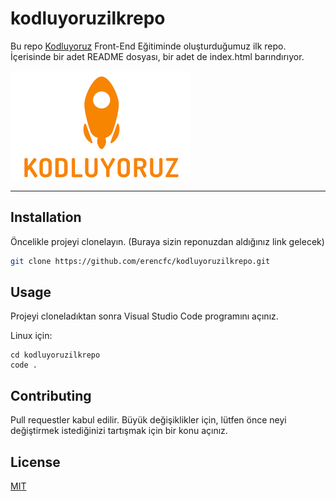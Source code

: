 # kodluyoruzilkrepo
Bu repo [Kodluyoruz](https://www.kodluyoruz.org) Front-End Eğitiminde oluşturduğumuz ilk repo. İçerisinde bir adet README dosyası, bir adet de index.html barındırıyor.

![github](img/github.png)

---
## Installation
Öncelikle projeyi clonelayın. (Buraya sizin reponuzdan aldığınız link gelecek)


```bash
git clone https://github.com/erencfc/kodluyoruzilkrepo.git
```

## Usage
Projeyi cloneladıktan sonra Visual Studio Code programını açınız.

Linux için:

```
cd kodluyoruzilkrepo
code .
```

## Contributing
Pull requestler kabul edilir. Büyük değişiklikler için, lütfen önce neyi değiştirmek istediğinizi tartışmak için bir konu açınız.


## License
[MIT](https://choosealicense.com/licenses/mit/)